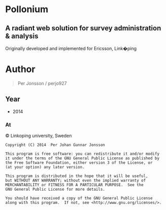 Pollonium
=========

A radiant web solution for survey administration & analysis
-----------------------------------------------------------

Originally developed and implemented for Ericsson, Link�ping

# Author
> Per Jonsson / perjo927
## Year
*  2014
### At
&copy; Linkoping university, Sweden

    Copyright (C) 2014  Per Johan Gunnar Jonsson

    This program is free software: you can redistribute it and/or modify
    it under the terms of the GNU General Public License as published by
    the Free Software Foundation, either version 3 of the License, or
    (at your option) any later version.

    This program is distributed in the hope that it will be useful,
    but WITHOUT ANY WARRANTY; without even the implied warranty of
    MERCHANTABILITY or FITNESS FOR A PARTICULAR PURPOSE.  See the
    GNU General Public License for more details.

    You should have received a copy of the GNU General Public License
    along with this program.  If not, see <http://www.gnu.org/licenses/>.



